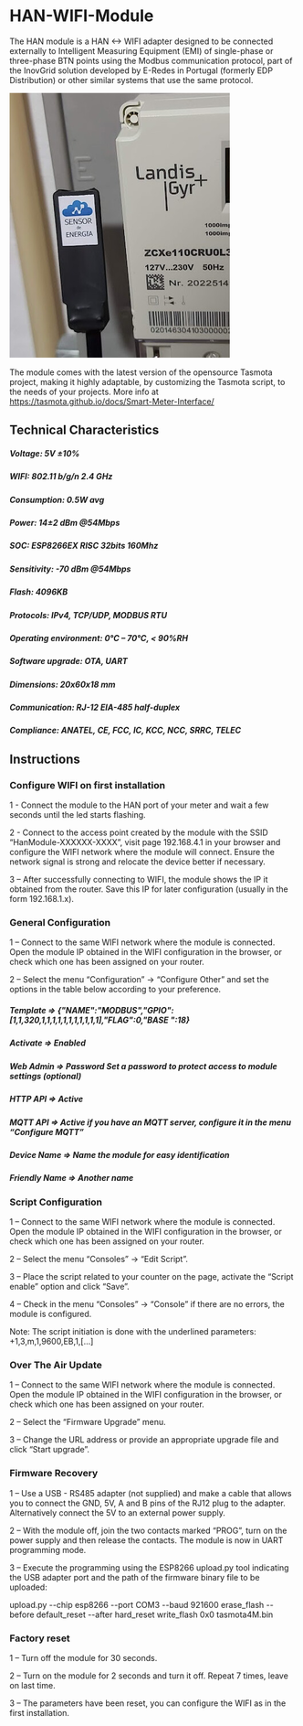 # HAN-WIFI-Module
The HAN module is a HAN &lt;-> WIFI adapter designed to be connected externally to Intelligent Measuring Equipment (EMI) of single-phase or three-phase BTN points using the Modbus communication protocol, part of the InovGrid solution developed by E-Redes in Portugal (formerly EDP Distribution) or other similar systems that use the same protocol.

![Install](https://github.com/chaveiro/HAN-WIFI-Module/raw/main/images/instalation.jpeg)

The module comes with the latest version of the opensource Tasmota project, making it highly adaptable, by customizing the Tasmota script, to the needs of your projects. More info at https://tasmota.github.io/docs/Smart-Meter-Interface/


## Technical Characteristics
  ##### Voltage: 5V ±10% 
  ##### WIFI: 802.11 b/g/n 2.4 GHz
  ##### Consumption: 0.5W avg
  ##### Power: 14±2 dBm @54Mbps
  ##### SOC: ESP8266EX RISC 32bits 160Mhz 
  ##### Sensitivity: -70 dBm @54Mbps
  ##### Flash: 4096KB 
  ##### Protocols: IPv4, TCP/UDP, MODBUS RTU
  ##### Operating environment: 0°C – 70°C, < 90%RH 
  ##### Software upgrade: OTA, UART
  ##### Dimensions: 20x60x18 mm 
  ##### Communication: RJ-12 EIA-485 half-duplex
  ##### Compliance: ANATEL, CE, FCC, IC, KCC, NCC, SRRC, TELEC
  
## Instructions

### Configure WIFI on first installation
1 - Connect the module to the HAN port of your meter and wait a few seconds until the led starts flashing.

2 - Connect to the access point created by the module with the SSID “HanModule-XXXXXX-XXXX”, visit page 192.168.4.1 in your browser and configure the WIFI network where the module will connect. Ensure the network signal is strong and relocate the device better if necessary.

3 – After successfully connecting to WIFI, the module shows the IP it obtained from the router. Save this IP for later configuration (usually in the form 192.168.1.x).

### General Configuration
1 – Connect to the same WIFI network where the module is connected. Open the module IP obtained in the WIFI configuration in the browser, or check which one has been assigned on your router.

2 – Select the menu “Configuration” -> “Configure Other” and set the options in the table below according to your preference.

  ##### Template => {"NAME":"MODBUS","GPIO":[1,1,320,1,1,1,1,1,1,1,1,1,1,1],"FLAG":0,"BASE ":18}
  ##### Activate => Enabled
  ##### Web Admin => Password Set a password to protect access to module settings (optional)
  ##### HTTP API => Active
  ##### MQTT API =>  Active if you have an MQTT server, configure it in the menu “Configure MQTT”
  ##### Device Name =>  Name the module for easy identification
  ##### Friendly Name =>  Another name


### Script Configuration
1 – Connect to the same WIFI network where the module is connected. Open the module IP obtained in the WIFI configuration in the browser, or check which one has been assigned on your router.

2 – Select the menu “Consoles” -> “Edit Script”.

3 – Place the script related to your counter on the page, activate the “Script enable” option and click “Save”.

4 – Check in the menu “Consoles” -> “Console” if there are no errors, the module is configured.

Note: The script initiation is done with the underlined parameters: +1,3,m,1,9600,EB,1,[…]

### Over The Air Update
1 – Connect to the same WIFI network where the module is connected. Open the module IP obtained in the WIFI configuration in the browser, or check which one has been assigned on your router.

2 – Select the “Firmware Upgrade” menu.

3 – Change the URL address or provide an appropriate upgrade file and click “Start upgrade”.

### Firmware Recovery
1 – Use a USB - RS485 adapter (not supplied) and make a cable that allows you to connect the GND, 5V, A and B pins of the RJ12 plug to the adapter. Alternatively connect the 5V to an external power supply.

2 – With the module off, join the two contacts marked “PROG”, turn on the power supply and then release the contacts. The module is now in UART programming mode.

3 – Execute the programming using the ESP8266 upload.py tool indicating the USB adapter port and the path of the firmware binary file to be uploaded:

upload.py --chip esp8266 --port COM3 --baud 921600 erase_flash --before default_reset --after hard_reset write_flash 0x0 tasmota4M.bin

### Factory reset
1 – Turn off the module for 30 seconds.

2 – Turn on the module for 2 seconds and turn it off. Repeat 7 times, leave on last time.

3 – The parameters have been reset, you can configure the WIFI as in the first installation.
